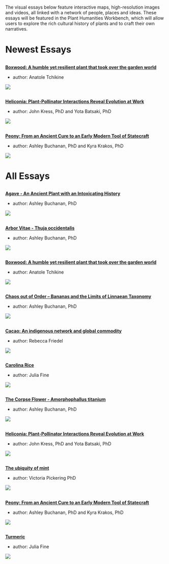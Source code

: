 <param ve-config title="Plant Humanities" layout="index">

#

The visual essays below feature interactive maps, high-resolution images and videos, all linked with a network of people, places and ideas.  These essays will be featured in the Plant Humanities Workbench, which will allow users to explore the rich cultural history of plants and to craft their own narratives.

# Newest Essays

##
[**Boxwood: A humble yet resilient plant that took over the garden world**](/boxwood)

- author: Anatole Tchikine

![](https://jstor-labs.github.io/plant-humanities/images/thumbnails/boxwood.jpg)

##
[**Heliconia: Plant-Pollinator Interactions Reveal Evolution at Work**](/heliconia)

- author: John Kress, PhD and Yota Batsaki, PhD

![](https://jstor-labs.github.io/plant-humanities/images/thumbnails/heliconia.jpg)

##
[**Peony: From an Ancient Cure to an Early Modern Tool of Statecraft**](/Peony)

- author: Ashley Buchanan, PhD and Kyra Krakos, PhD

![](https://jstor-labs.github.io/plant-humanities/images/thumbnails/peony.jpg)


# All Essays

##
[**Agave - An Ancient Plant with an Intoxicating History**](/Agave)

- author: Ashley Buchanan, PhD

![](https://jstor-labs.github.io/plant-humanities/images/thumbnails/agave.jpg)

##
[**Arbor Vitae - Thuja occidentalis**](/arbor_vitae)

- author: Ashley Buchanan, PhD

![](https://jstor-labs.github.io/plant-humanities/images/thumbnails/arbor-vitae.jpg)
  
##
[**Boxwood: A humble yet resilient plant that took over the garden world**](/boxwood)

- author: Anatole Tchikine

![](https://jstor-labs.github.io/plant-humanities/images/thumbnails/boxwood.jpg)

##
[**Chaos out of Order – Bananas and the Limits of Linnaean Taxonomy**](/Banana)

- author: Ashley Buchanan, PhD

![](https://jstor-labs.github.io/plant-humanities/images/thumbnails/banana.png)

##
[**Cacao: An indigenous network and global commodity**](/cacao)

- author: Rebecca Friedel

![](https://jstor-labs.github.io/plant-humanities/images/thumbnails/cacao.jpg)

##
[**Carolina Rice**](/carolina_rice)

- author: Julia Fine

![](https://jstor-labs.github.io/plant-humanities/images/thumbnails/carolina-rice.jpg)

##
[**The Corpse Flower - Amorphophallus titanium**](/Corpse_Flower)

- author: Ashley Buchanan, PhD

![](https://jstor-labs.github.io/plant-humanities/images/thumbnails/corpse-flower.jpg)

##
[**Heliconia: Plant-Pollinator Interactions Reveal Evolution at Work**](/heliconia)

- author: John Kress, PhD and Yota Batsaki, PhD

![](https://jstor-labs.github.io/plant-humanities/images/thumbnails/heliconia.jpg)

##
[**The ubiquity of mint**](/mint)

- author: Victoria Pickering PhD

![](https://jstor-labs.github.io/plant-humanities/images/thumbnails/mint.jpg) 

##
[**Peony: From an Ancient Cure to an Early Modern Tool of Statecraft**](/Peony)

- author: Ashley Buchanan, PhD and Kyra Krakos, PhD

![](https://jstor-labs.github.io/plant-humanities/images/thumbnails/peony.jpg)

##
[**Turmeric**](/turmeric)

- author: Julia Fine

![](https://jstor-labs.github.io/plant-humanities/images/thumbnails/turmeric.jpg)

